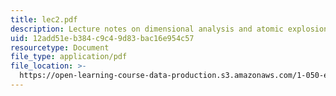 ```yaml
---
title: lec2.pdf
description: Lecture notes on dimensional analysis and atomic explosions.
uid: 12add51e-b384-c9c4-9d83-bac16e954c57
resourcetype: Document
file_type: application/pdf
file_location: >-
  https://open-learning-course-data-production.s3.amazonaws.com/1-050-engineering-mechanics-i-fall-2007/12add51eb384c9c49d83bac16e954c57_lec2.pdf
---
```

